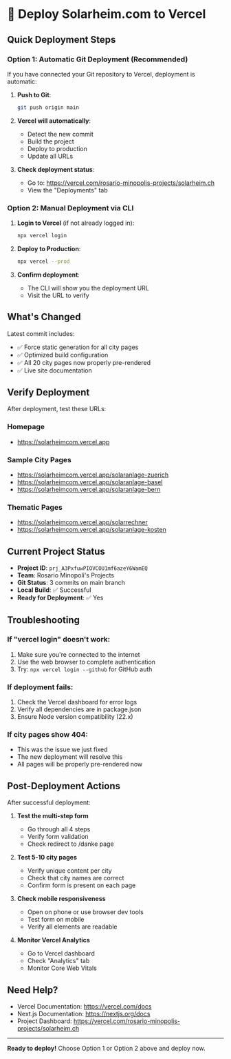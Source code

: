# 🚀 Deploy Solarheim.com to Vercel

## Quick Deployment Steps

### Option 1: Automatic Git Deployment (Recommended)

If you have connected your Git repository to Vercel, deployment is automatic:

1. **Push to Git**:
   ```bash
   git push origin main
   ```

2. **Vercel will automatically**:
   - Detect the new commit
   - Build the project
   - Deploy to production
   - Update all URLs

3. **Check deployment status**:
   - Go to: https://vercel.com/rosario-minopolis-projects/solarheim.ch
   - View the "Deployments" tab

### Option 2: Manual Deployment via CLI

1. **Login to Vercel** (if not already logged in):
   ```bash
   npx vercel login
   ```

2. **Deploy to Production**:
   ```bash
   npx vercel --prod
   ```

3. **Confirm deployment**:
   - The CLI will show you the deployment URL
   - Visit the URL to verify

## What's Changed

Latest commit includes:
- ✅ Force static generation for all city pages
- ✅ Optimized build configuration
- ✅ All 20 city pages now properly pre-rendered
- ✅ Live site documentation

## Verify Deployment

After deployment, test these URLs:

### Homepage
- https://solarheimcom.vercel.app

### Sample City Pages
- https://solarheimcom.vercel.app/solaranlage-zuerich
- https://solarheimcom.vercel.app/solaranlage-basel
- https://solarheimcom.vercel.app/solaranlage-bern

### Thematic Pages
- https://solarheimcom.vercel.app/solarrechner
- https://solarheimcom.vercel.app/solaranlage-kosten

## Current Project Status

- **Project ID**: `prj_A3PxfuwPIOVCOU1mf6azeY6WamEQ`
- **Team**: Rosario Minopoli's Projects
- **Git Status**: 3 commits on main branch
- **Local Build**: ✅ Successful
- **Ready for Deployment**: ✅ Yes

## Troubleshooting

### If "vercel login" doesn't work:
1. Make sure you're connected to the internet
2. Use the web browser to complete authentication
3. Try: `npx vercel login --github` for GitHub auth

### If deployment fails:
1. Check the Vercel dashboard for error logs
2. Verify all dependencies are in package.json
3. Ensure Node version compatibility (22.x)

### If city pages show 404:
- This was the issue we just fixed
- The new deployment will resolve this
- All pages will be properly pre-rendered now

## Post-Deployment Actions

After successful deployment:

1. **Test the multi-step form**
   - Go through all 4 steps
   - Verify form validation
   - Check redirect to /danke page

2. **Test 5-10 city pages**
   - Verify unique content per city
   - Check that city names are correct
   - Confirm form is present on each page

3. **Check mobile responsiveness**
   - Open on phone or use browser dev tools
   - Test form on mobile
   - Verify all elements are readable

4. **Monitor Vercel Analytics**
   - Go to Vercel dashboard
   - Check "Analytics" tab
   - Monitor Core Web Vitals

## Need Help?

- Vercel Documentation: https://vercel.com/docs
- Next.js Documentation: https://nextjs.org/docs
- Project Dashboard: https://vercel.com/rosario-minopolis-projects/solarheim.ch

---

**Ready to deploy!** Choose Option 1 or Option 2 above and deploy now.
